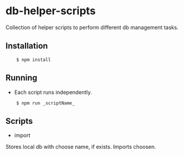 # db-helper-scripts

Collection of helper scripts to perform different db management tasks.

## Installation
```
	$ npm install
```

## Running

* Each script runs independently.

```
	$ npm run _scriptName_
```

## Scripts

* import

Stores local db with choose name, if exists. Imports choosen. 
